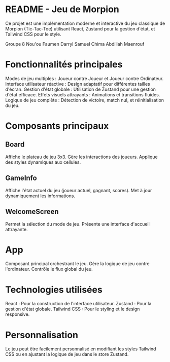 # README - Jeu de Morpion
 
Ce projet est une implémentation moderne et interactive du jeu classique de Morpion (Tic-Tac-Toe) utilisant React, Zustand pour la gestion d'état, et Tailwind CSS pour le style.
 

 Groupe 8
 Nou'ou Faumen Darryl
 Samuel Chima
 Abdillah Maenrouf


# Fonctionnalités principales
Modes de jeu multiples : Joueur contre Joueur et Joueur contre Ordinateur.
Interface utilisateur réactive : Design adaptatif pour différentes tailles d'écran.
Gestion d'état globale : Utilisation de Zustand pour une gestion d'état efficace.
Effets visuels attrayants : Animations et transitions fluides.
Logique de jeu complète : Détection de victoire, match nul, et réinitialisation du jeu.
 
# Composants principaux
 
## Board
 
Affiche le plateau de jeu 3x3.
Gère les interactions des joueurs.
Applique des styles dynamiques aux cellules.
 
## GameInfo
 
Affiche l'état actuel du jeu (joueur actuel, gagnant, scores).
Met à jour dynamiquement les informations.
 
## WelcomeScreen
Permet la sélection du mode de jeu.
Présente une interface d'accueil attrayante.
 
# App
Composant principal orchestrant le jeu.
Gère la logique de jeu contre l'ordinateur.
Contrôle le flux global du jeu.
 
# Technologies utilisées
React : Pour la construction de l'interface utilisateur.
Zustand : Pour la gestion d'état globale.
Tailwind CSS : Pour le styling et le design responsive.
 
# Personnalisation
Le jeu peut être facilement personnalisé en modifiant les styles Tailwind CSS ou en ajustant la logique de jeu dans le store Zustand.
